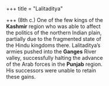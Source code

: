 +++
title = "Lalitaditya"

+++
(8th c.) One of the few kings of the  
**Kashmir** region who was able to affect  
the politics of the northern Indian plain,  
partially due to the fragmented state of  
the Hindu kingdoms there. Lalitaditya’s  
armies pushed into the **Ganges** River  
valley, successfully halting the advance  
of the Arab forces in the **Punjab** region.  
His successors were unable to retain  
these gains.